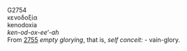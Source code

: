 <body>
  <p>G2754<br>  κενοδοξία  <br> kenodoxia  <br><i>ken-od-ox-ee‘-ah </i><br>From <a href="g2755.htm">2755</a>  <i>empty</i> <i>glorying</i>, that is, <i>self</i> <i>conceit:</i> - vain-glory.<br></p>
 </body>